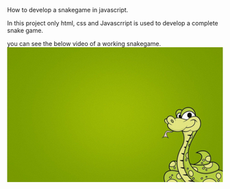 How to develop a snakegame in javascript.

In this project only html, css and Javascrript is used to develop a complete snake game.

you can see the below video of a working snakegame.
[![Watch the video](https://github.com/suvratagnihotri/snakeGame/blob/master/img/bg.jpg)](https://github.com/suvratagnihotri/snakeGame/blob/master/snakeGame.mp4)


